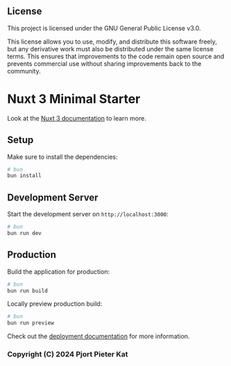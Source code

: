 ## License

This project is licensed under the GNU General Public License v3.0.

This license allows you to use, modify, and distribute this software freely, but any derivative work must also be distributed under the same license terms. This ensures that improvements to the code remain open source and prevents commercial use without sharing improvements back to the community.

# Nuxt 3 Minimal Starter

Look at the [Nuxt 3 documentation](https://nuxt.com/docs/getting-started/introduction) to learn more.

## Setup

Make sure to install the dependencies:

```bash
# bun
bun install
```

## Development Server

Start the development server on `http://localhost:3000`:

```bash
# bun
bun run dev
```

## Production

Build the application for production:

```bash
# bun
bun run build
```

Locally preview production build:

```bash
# bun
bun run preview
```

Check out the [deployment documentation](https://nuxt.com/docs/getting-started/deployment) for more information.

### Copyright (C) 2024 Pjort Pieter Kat